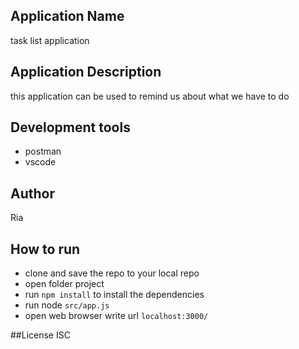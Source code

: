 ## Application Name
task list application

## Application Description
this application can be used to remind us about what we have to do

## Development tools
- postman
- vscode

## Author 
Ria

## How to run
- clone and save the repo to your local repo
- open folder project
- run ``` npm install ``` to install the dependencies
- run node ```src/app.js```
- open web browser write url ```localhost:3000/```

##License
ISC